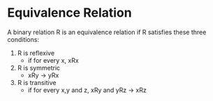 # Equivalence Relation
A binary relation R is an equivalence relation if R satisfies these three conditions:
1. R is reflexive
	* if for every x, xRx
2. R is symmetric
	* xRy -> yRx
3. R is transitive
	* if for every x,y and z,  xRy and yRz -> xRz


